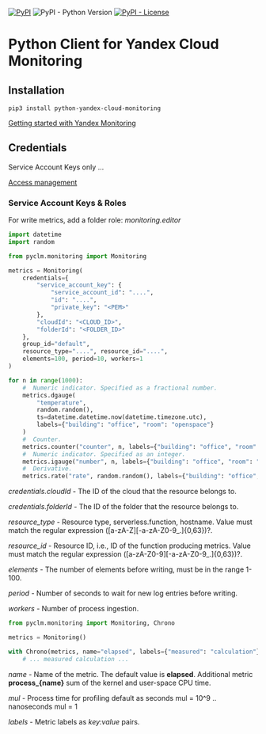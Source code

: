 [![PyPI](https://img.shields.io/pypi/v/python-yandex-cloud-monitoring)](https://pypi.org/project/python-yandex-cloud-monitoring/)
![PyPI - Python Version](https://img.shields.io/pypi/pyversions/python-yandex-cloud-monitoring)
[![PyPI - License](https://img.shields.io/pypi/l/python-yandex-cloud-monitoring)](https://github.com/mcode-cc/python-yandex-cloud-monitoring/blob/main/LICENSE)


# Python Client for Yandex Cloud Monitoring
 


## Installation

    pip3 install python-yandex-cloud-monitoring

[Getting started with Yandex Monitoring](https://cloud.yandex.com/en/docs/monitoring/quickstart)

## Credentials

Service Account Keys only ...

[Access management](https://cloud.yandex.com/en/docs/monitoring/security/)


### Service Account Keys & Roles

For write metrics, add a folder role: _monitoring.editor_

```python
import datetime
import random

from pyclm.monitoring import Monitoring

metrics = Monitoring(
    credentials={
        "service_account_key": {
            "service_account_id": "....",
            "id": "....",
            "private_key": "<PEM>"
        },
        "cloudId": "<CLOUD_ID>",
        "folderId": "<FOLDER_ID>"
    },
    group_id="default",
    resource_type="....", resource_id="....",
    elements=100, period=10, workers=1
)

for n in range(1000):
    #  Numeric indicator. Specified as a fractional number.
    metrics.dgauge(
        "temperature", 
        random.random(), 
        ts=datetime.datetime.now(datetime.timezone.utc), 
        labels={"building": "office", "room": "openspace"}
    )
    #  Counter.
    metrics.counter("counter", n, labels={"building": "office", "room": "openspace"})
    #  Numeric indicator. Specified as an integer.
    metrics.igauge("number", n, labels={"building": "office", "room": "openspace"})
    #  Derivative.
    metrics.rate("rate", random.random(), labels={"building": "office", "room": "openspace"})

```

_credentials.cloudId_ - The ID of the cloud that the resource belongs to.

_credentials.folderId_ - The ID of the folder that the resource belongs to.

_resource_type_ - Resource type, serverless.function, hostname.
Value must match the regular expression ([a-zA-Z][-a-zA-Z0-9_.]{0,63})?.

_resource_id_ - Resource ID, i.e., ID of the function producing metrics.
Value must match the regular expression ([a-zA-Z0-9][-a-zA-Z0-9_.]{0,63})?.

_elements_ - The number of elements before writing, must be in the range 1-100.

_period_ -  Number of seconds to wait for new log entries before writing.

_workers_ - Number of process ingestion.


```python
from pyclm.monitoring import Monitoring, Chrono

metrics = Monitoring()

with Chrono(metrics, name="elapsed", labels={"measured": "calculation"}, mul=10**9):
    # ... measured calculation ...

```

_name_ - Name of the metric. The default value is **elapsed**. Additional metric **process_{name}** sum of the kernel and user-space CPU time.

_mul_ - Process time for profiling default as seconds mul = 10^9 .. nanoseconds mul = 1

_labels_ - Metric labels as _key:value_ pairs.